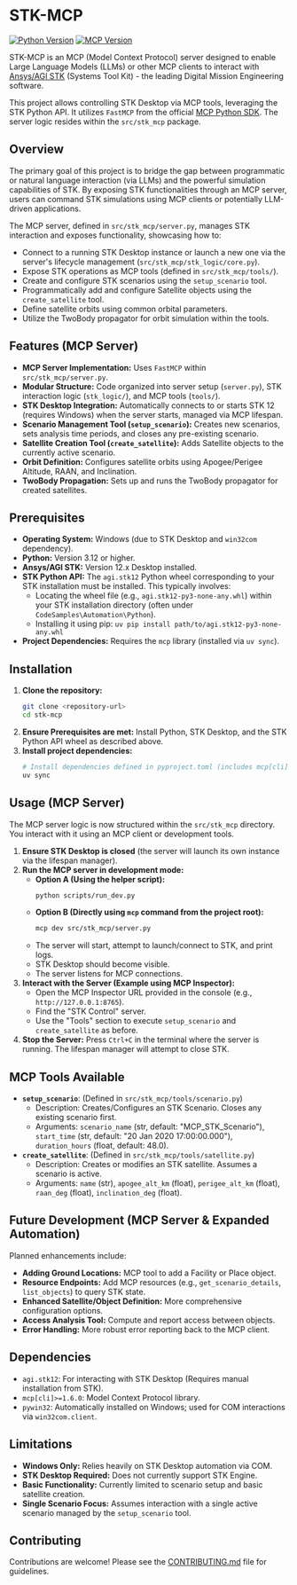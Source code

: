 # STK-MCP

[![Python Version](https://img.shields.io/badge/python-3.12%2B-blue.svg)](https://www.python.org/downloads/) [![MCP Version](https://img.shields.io/pypi/v/mcp.svg)](https://pypi.org/project/mcp/)

STK-MCP is an MCP (Model Context Protocol) server designed to enable Large Language Models (LLMs) or other MCP clients to interact with [Ansys/AGI STK](https://www.ansys.com/products/missions/ansys-stk) (Systems Tool Kit) - the leading Digital Mission Engineering software.

This project allows controlling STK Desktop via MCP tools, leveraging the STK Python API. It utilizes `FastMCP` from the official [MCP Python SDK](https://github.com/modelcontextprotocol/python-sdk). The server logic resides within the `src/stk_mcp` package.

## Overview

The primary goal of this project is to bridge the gap between programmatic or natural language interaction (via LLMs) and the powerful simulation capabilities of STK. By exposing STK functionalities through an MCP server, users can command STK simulations using MCP clients or potentially LLM-driven applications.

The MCP server, defined in `src/stk_mcp/server.py`, manages STK interaction and exposes functionality, showcasing how to:
*   Connect to a running STK Desktop instance or launch a new one via the server's lifecycle management (`src/stk_mcp/stk_logic/core.py`).
*   Expose STK operations as MCP tools (defined in `src/stk_mcp/tools/`).
*   Create and configure STK scenarios using the `setup_scenario` tool.
*   Programmatically add and configure Satellite objects using the `create_satellite` tool.
*   Define satellite orbits using common orbital parameters.
*   Utilize the TwoBody propagator for orbit simulation within the tools.

## Features (MCP Server)

*   **MCP Server Implementation:** Uses `FastMCP` within `src/stk_mcp/server.py`.
*   **Modular Structure:** Code organized into server setup (`server.py`), STK interaction logic (`stk_logic/`), and MCP tools (`tools/`).
*   **STK Desktop Integration:** Automatically connects to or starts STK 12 (requires Windows) when the server starts, managed via MCP lifespan.
*   **Scenario Management Tool (`setup_scenario`):** Creates new scenarios, sets analysis time periods, and closes any pre-existing scenario.
*   **Satellite Creation Tool (`create_satellite`):** Adds Satellite objects to the currently active scenario.
*   **Orbit Definition:** Configures satellite orbits using Apogee/Perigee Altitude, RAAN, and Inclination.
*   **TwoBody Propagation:** Sets up and runs the TwoBody propagator for created satellites.

## Prerequisites

*   **Operating System:** Windows (due to STK Desktop and `win32com` dependency).
*   **Python:** Version 3.12 or higher.
*   **Ansys/AGI STK:** Version 12.x Desktop installed.
*   **STK Python API:** The `agi.stk12` Python wheel corresponding to your STK installation must be installed. This typically involves:
    *   Locating the wheel file (e.g., `agi.stk12-py3-none-any.whl`) within your STK installation directory (often under `CodeSamples\Automation\Python`).
    *   Installing it using pip: `uv pip install path/to/agi.stk12-py3-none-any.whl`
*   **Project Dependencies:** Requires the `mcp` library (installed via `uv sync`).

## Installation

1.  **Clone the repository:**
    ```bash
    git clone <repository-url>
    cd stk-mcp
    ```
2.  **Ensure Prerequisites are met:** Install Python, STK Desktop, and the STK Python API wheel as described above.
3.  **Install project dependencies:**
    ```bash
    # Install dependencies defined in pyproject.toml (includes mcp[cli])
    uv sync
    ```

## Usage (MCP Server)

The MCP server logic is now structured within the `src/stk_mcp` directory. You interact with it using an MCP client or development tools.

1.  **Ensure STK Desktop is closed** (the server will launch its own instance via the lifespan manager).
2.  **Run the MCP server in development mode:**
    *   **Option A (Using the helper script):**
        ```bash
        python scripts/run_dev.py
        ```
    *   **Option B (Directly using `mcp` command from the project root):**
        ```bash
        mcp dev src/stk_mcp/server.py
        ```
    *   The server will start, attempt to launch/connect to STK, and print logs.
    *   STK Desktop should become visible.
    *   The server listens for MCP connections.
3.  **Interact with the Server (Example using MCP Inspector):**
    *   Open the MCP Inspector URL provided in the console (e.g., `http://127.0.0.1:8765`).
    *   Find the "STK Control" server.
    *   Use the "Tools" section to execute `setup_scenario` and `create_satellite` as before.
4.  **Stop the Server:** Press `Ctrl+C` in the terminal where the server is running. The lifespan manager will attempt to close STK.

## MCP Tools Available

*   **`setup_scenario`**: (Defined in `src/stk_mcp/tools/scenario.py`)
    *   Description: Creates/Configures an STK Scenario. Closes any existing scenario first.
    *   Arguments: `scenario_name` (str, default: "MCP_STK_Scenario"), `start_time` (str, default: "20 Jan 2020 17:00:00.000"), `duration_hours` (float, default: 48.0).
*   **`create_satellite`**: (Defined in `src/stk_mcp/tools/satellite.py`)
    *   Description: Creates or modifies an STK satellite. Assumes a scenario is active.
    *   Arguments: `name` (str), `apogee_alt_km` (float), `perigee_alt_km` (float), `raan_deg` (float), `inclination_deg` (float).

## Future Development (MCP Server & Expanded Automation)

Planned enhancements include:

*   **Adding Ground Locations:** MCP tool to add a Facility or Place object.
*   **Resource Endpoints:** Add MCP resources (e.g., `get_scenario_details`, `list_objects`) to query STK state.
*   **Enhanced Satellite/Object Definition:** More comprehensive configuration options.
*   **Access Analysis Tool:** Compute and report access between objects.
*   **Error Handling:** More robust error reporting back to the MCP client.

## Dependencies

*   `agi.stk12`: For interacting with STK Desktop (Requires manual installation from STK).
*   `mcp[cli]>=1.6.0`: Model Context Protocol library.
*   `pywin32`: Automatically installed on Windows; used for COM interactions via `win32com.client`.

## Limitations

*   **Windows Only:** Relies heavily on STK Desktop automation via COM.
*   **STK Desktop Required:** Does not currently support STK Engine.
*   **Basic Functionality:** Currently limited to scenario setup and basic satellite creation.
*   **Single Scenario Focus:** Assumes interaction with a single active scenario managed by the `setup_scenario` tool.

## Contributing

Contributions are welcome! Please see the [CONTRIBUTING.md](CONTRIBUTING.md) file for guidelines.

